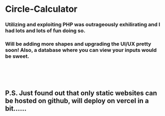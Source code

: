 ﻿# Circle-Calculator
<h3>Utilizing and exploiting PHP was outrageously exhilirating and I had lots and lots of fun doing so.</h3>
<h3>Will be adding more shapes and upgrading the UI/UX pretty soon! Also, a database where you can view your inputs would be sweet.</h3>
<br><br><br>

<h2>P.S. Just found out that only static websites can be hosted on github, will deploy on vercel in a bit......</h2>

